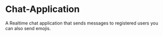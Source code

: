 # Chat-Application
A Realtime chat application that sends messages to registered users you can also send emojis.
